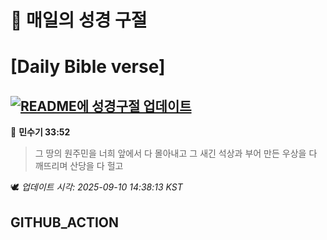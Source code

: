 # 🙏 매일의 성경 구절
# [Daily Bible verse]
## [![README에 성경구절 업데이트](https://github.com/DONGSUKA/first_test/actions/workflows/update-readme-bible.yml/badge.svg)](https://github.com/DONGSUKA/first_test/actions/workflows/update-readme-bible.yml)
<!-- START_BIBLE_VERSE -->
📖 **민수기 33:52**
> 그 땅의 원주민을 너희 앞에서 다 몰아내고 그 새긴 석상과 부어 만든 우상을 다 깨뜨리며 산당을 다 헐고

🕊️ _업데이트 시각: 2025-09-10 14:38:13 KST_
  <!-- END_BIBLE_VERSE -->
## GITHUB_ACTION
